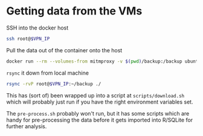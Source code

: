 # Getting data from the VMs

SSH into the docker host

```bash
ssh root@$VPN_IP
```

Pull the data out of the container onto the host

```bash
docker run --rm --volumes-from mitmproxy -v $(pwd)/backup:/backup ubuntu tar czvf /backup/flows.tar.gz /proxydata
```

`rsync` it down from local machine

```bash
rsync -rvP root@$VPN_IP:~/backup ./
```

This has (sort of) been wrapped up into a script at `scripts/download.sh` which will probably just run if you have the right environment variables set.

The `pre-process.sh` probably won't run, but it has some scripts which are handy for pre-processing the data before it gets imported into R/SQLite for further analysis.
